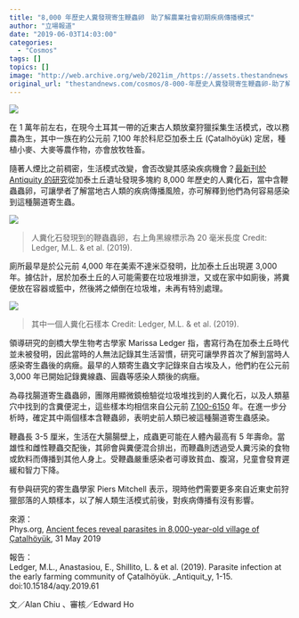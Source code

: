 ```yaml
---
title: "8,000 年歷史人糞發現寄生鞭蟲卵　助了解農業社會初期疾病傳播模式"
author: "立場報道"
date: "2019-06-03T14:03:00"
categories:
  - "Cosmos"
tags: []
topics: []
image: "http://web.archive.org/web/2021im_/https://assets.thestandnews.com/media/photos/poo-01_XMNxM_nsKq1Ei.png"
original_url: "thestandnews.com/cosmos/8-000-年歷史人糞發現寄生鞭蟲卵-助了解農業社會初期疾病傳播模式"
---
```

![](http://web.archive.org/web/2021im_/https://assets.thestandnews.com/media/photos/poo-01_XMNxM_nsKq1Ei.png)

在 1 萬年前左右，在現今土耳其一帶的近東古人類放棄狩獵採集生活模式，改以務農為生，其中一族在約公元前 7,100 年於科尼亞加泰土丘 (Çatalhöyük) 定居，種植小麥、大麥等農作物，亦會放牧牲畜。

隨著人煙比之前稠密，生活模式改變，會否改變其感染疾病機會？[最新刊於 Antiquity 的研究](http://web.archive.org/web/20211229100857/https://www.cambridge.org/core/journals/antiquity/article/parasite-infection-at-the-early-farming-community-of-catalhoyuk/71D77AF9D6895DE334D76721AFED65BF)從加泰土丘遺址發現多塊約 8,000 年歷史的人糞化石，當中含鞭蟲蟲卵，可讓學者了解當地古人類的疾病傳播風險，亦可解釋到他們為何容易感染到這種腸道寄生蟲。

![](http://web.archive.org/web/2021im_/https://assets.thestandnews.com/media/photos/5cf11c241fe95_UfYvP_JzZNLUU.jpg)
> 人糞化石發現到的鞭蟲蟲卵，右上角黑線標示為 20 毫米長度 Credit: Ledger, M.L. & et al. (2019).

廁所最早是於公元前 4,000 年在美索不達米亞發明，比加泰土丘出現遲 3,000 年。據估計，居於加泰土丘的人可能需要在垃圾堆排泄，又或在家中如廁後，將糞便放在容器或籃中，然後將之傾倒在垃圾堆，未再有特別處理。

![](http://web.archive.org/web/2021im_/https://assets.thestandnews.com/media/photos/5cf11c754e467_LnNJg_7SGVFyb.jpg)
> 其中一個人糞化石樣本 Credit: Ledger, M.L. & et al. (2019).

領導研究的劍橋大學生物考古學家 Marissa Ledger 指，書寫行為在加泰土丘時代並未被發明，因此當時的人無法記錄其生活習慣，研究可讓學界首次了解到當時人感染寄生蟲後的病癥。最早的人類寄生蟲文字記錄來自古埃及人，他們約在公元前 3,000 年已開始記錄糞線蟲、圓蟲等感染人類後的病癥。

為尋找腸道寄生蟲蟲卵，團隊用顯微鏡檢驗從垃圾堆找到的人糞化石，以及人類墓穴中找到的含糞便泥土，這些樣本均相信來自公元前 [7,100-6150](http://web.archive.org/web/20211229100857/tel:100-6150) 年。在進一步分析時，確定其中兩個樣本含鞭蟲卵，表明史前人類已被這種腸道寄生蟲感染。

鞭蟲長 3-5 厘米，生活在大腸腸壁上，成蟲更可能在人體內最高有 5 年壽命。當雄性和雌性鞭蟲交配後，其卵會與糞便混合排出，而鞭蟲則透過受人糞污染的食物或飲料而傳播到其他人身上。受鞭蟲嚴重感染者可導致貧血、腹瀉，兒童會發育遲緩和智力下降。

有參與研究的寄生蟲學家 Piers Mitchell 表示，現時他們需要更多來自近東史前狩獵部落的人類樣本，以了解人類生活模式前後，對疾病傳播有沒有影響。

來源：  
Phys.org, [Ancient feces reveal parasites in 8,000-year-old village of Çatalhöyük](http://web.archive.org/web/20211229100857/https://phys.org/news/2019-05-ancient-feces-reveal-parasites-year-old.html), 31 May 2019

報告：  
Ledger, M.L., Anastasiou, E., Shillito, L. & et al. (2019). Parasite infection at the early farming community of Çatalhöyük. _Antiquit_y, 1-15. doi:10.15184/aqy.2019.61

文／Alan Chiu 、審核／Edward Ho